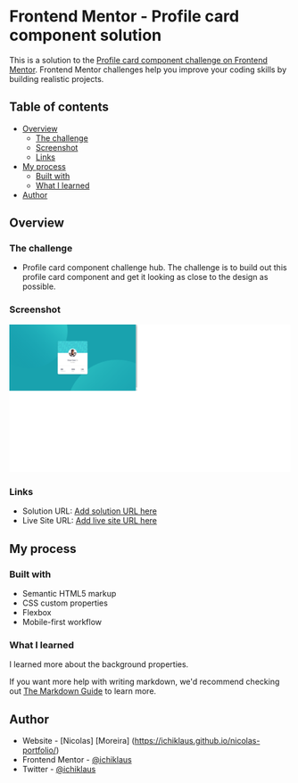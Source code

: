 # Frontend Mentor - Profile card component solution

This is a solution to the [Profile card component challenge on Frontend Mentor](https://www.frontendmentor.io/challenges/profile-card-component-cfArpWshJ). Frontend Mentor challenges help you improve your coding skills by building realistic projects. 

## Table of contents

- [Overview](#overview)
  - [The challenge](#the-challenge)
  - [Screenshot](#screenshot)
  - [Links](#links)
- [My process](#my-process)
  - [Built with](#built-with)
  - [What I learned](#what-i-learned)
- [Author](#author)



## Overview

### The challenge

- Profile card component challenge hub. The challenge is to build out this profile card component and get it looking as close to the design as possible.

### Screenshot

![](./Screenshot.png)


### Links

- Solution URL: [Add solution URL here](https://github.com/ichiklaus/profile-card-c)
- Live Site URL: [Add live site URL here](https://ichiklaus.github.io/profile-card-c)

## My process

### Built with

- Semantic HTML5 markup
- CSS custom properties
- Flexbox
- Mobile-first workflow


### What I learned

I learned more about the background properties.

If you want more help with writing markdown, we'd recommend checking out [The Markdown Guide](https://www.markdownguide.org/) to learn more.

## Author

- Website - [Nicolas] [Moreira] (https://ichiklaus.github.io/nicolas-portfolio/)
- Frontend Mentor - [@ichiklaus](https://www.frontendmentor.io/profile/ichiklaus)
- Twitter - [@ichiklaus](https://www.twitter.com/ichiklaus)

